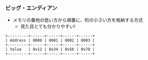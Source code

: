 ### ビッグ・エンディアン

* メモリの番地の低い方から順番に、桁の小さい方を格納する方式
  - 見た目とても分かりやすい!

```
+---------+------+------+------+------+
| Address | 0000 | 0001 | 0002 | 0003 |
+---------+------+------+------+------+
| Value   | 0x12 | 0x34 | 0x56 | 0x78 |
+---------+------+------+------+------+
```
